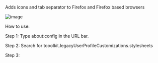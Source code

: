 Adds icons and tab separator to Firefox and Firefox based browsers


![image](https://github.com/flappybirdismydinner/Firefox-icons-and-tab-separator/assets/135101313/47e4f0ad-86cb-4c41-9dae-581759385e43)


How to use:

Step 1: Type about:config in the URL bar.

Step 2: Search for tooolkit.legacyUserProfileCustomizations.stylesheets 

Step 3:


